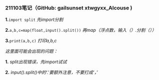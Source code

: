### 211103笔记（GitHub: gailsunset xtwgyxx_AIcouse )

**1.**`import split`  *先import分割*

**2.**`a,b,c=map(float,input().split())`  *再map（浮点数，输入（）.分割（））*

**3.**`print(a,b,c)`  *打印a,b,c*

*这里面可能会出现的问题：*

**1.** *split出现错误，先import试试*

**2.** *input().split()中的'.'要额外注意，不要打成‘，’*











